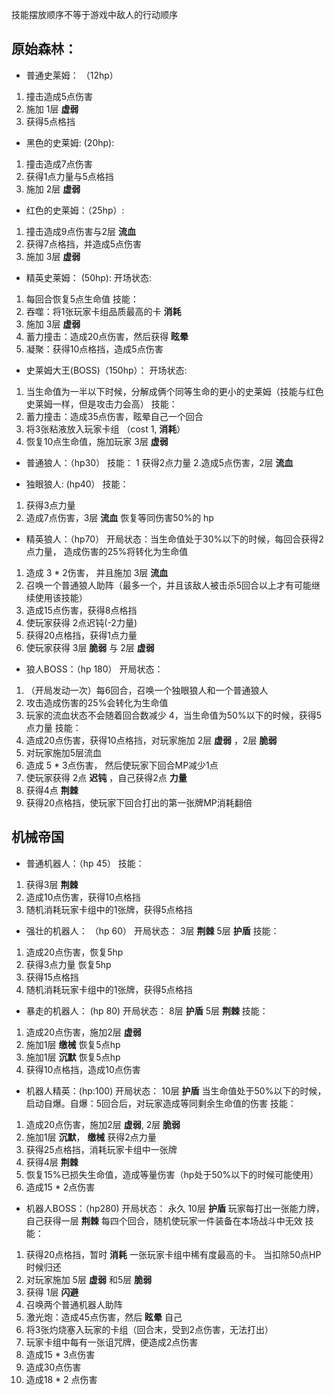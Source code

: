 技能摆放顺序不等于游戏中敌人的行动顺序
## 原始森林：

- 普通史莱姆： （12hp）
1. 撞击造成5点伤害
2. 施加 1层 __虚弱__
3. 获得5点格挡

- 黑色的史莱姆:  (20hp):
1. 撞击造成7点伤害
2. 获得1点力量与5点格挡
3. 施加 2层 __虚弱__

- 红色的史莱姆：（25hp）:
1. 撞击造成9点伤害与2层 __流血__
2. 获得7点格挡，并造成5点伤害
3. 施加 3层 __虚弱__

- 精英史莱姆： (50hp):
开场状态:
1. 每回合恢复5点生命值
技能：
1. 吞噬：将1张玩家卡组品质最高的卡 __消耗__
2. 施加 3层 __虚弱__
3. 蓄力撞击：造成20点伤害，然后获得 __眩晕__
4. 凝聚：获得10点格挡，造成5点伤害

- 史莱姆大王(BOSS)（150hp）：
开场状态:
1. 当生命值为一半以下时候，分解成俩个同等生命的更小的史莱姆（技能与红色史莱姆一样，但是攻击力会高）
技能：
1. 蓄力撞击：造成35点伤害，眩晕自己一个回合
2. 将3张粘液放入玩家卡组 （cost 1, __消耗__）
3. 恢复10点生命值，施加玩家 3层 __虚弱__

- 普通狼人：（hp30）
技能：
1 获得2点力量
2.造成5点伤害，2层 __流血__

- 独眼狼人: (hp40）
技能：
1. 获得3点力量
2. 造成7点伤害，3层 __流血__ 恢复等同伤害50%的 hp

- 精英狼人：（hp70）
开局状态：当生命值处于30%以下的时候，每回合获得2点力量， 造成伤害的25%将转化为生命值
1. 造成 3 * 2伤害， 并且施加 3层 __流血__
2. 召唤一个普通狼人助阵（最多一个，并且该敌人被击杀5回合以上才有可能继续使用该技能）
3. 造成15点伤害，获得8点格挡
4. 使玩家获得 2点迟钝(-2力量)
5. 获得20点格挡，获得1点力量
6. 使玩家获得 3层 __脆弱__ 与 2层 __虚弱__


- 狼人BOSS：（hp 180）
开局状态：
1. （开局发动一次）每6回合，召唤一个独眼狼人和一个普通狼人
2. 攻击造成伤害的25%会转化为生命值
3. 玩家的流血状态不会随着回合数减少
4，当生命值为50%以下的时候，获得5点力量
技能：
1. 造成20点伤害，获得10点格挡，对玩家施加 2层 __虚弱__ ，2层 __脆弱__
2. 对玩家施加5层流血
3. 造成 5 * 3点伤害， 然后使玩家下回合MP减少1点
4. 使玩家获得 2点 __迟钝__ ，自己获得2点 __力量__
5. 获得4点 __荆棘__
6. 获得20点格挡，使玩家下回合打出的第一张牌MP消耗翻倍


## 机械帝国

- 普通机器人：（hp 45）
技能：
1. 获得3层 __荆棘__
2. 造成10点伤害，获得10点格挡
3. 随机消耗玩家卡组中的1张牌，获得5点格挡

- 强壮的机器人： （hp 60）
开局状态：
3层 __荆棘__
5层 __护盾__
技能：
1. 造成20点伤害，恢复5hp
2. 获得3点力量 恢复5hp
3. 获得15点格挡
4. 随机消耗玩家卡组中的1张牌，获得5点格挡

- 暴走的机器人： (hp 80) 
开局状态：
8层 __护盾__
5层 __荆棘__
技能：
1. 造成20点伤害，施加2层 __虚弱__
2. 施加1层 __缴械__ 恢复5点hp
3. 施加1层 __沉默__ 恢复5点hp
4. 获得10点格挡，造成10点伤害

- 机器人精英：(hp:100)
开局状态：
10层 __护盾__
当生命值处于50%以下的时候，启动自爆。自爆：5回合后，对玩家造成等同剩余生命值的伤害
技能：
1. 造成20点伤害，施加2层 __虚弱__, 2层 __脆弱__
2. 施加1层 __沉默__， __缴械__ 获得2点力量
3. 获得25点格挡，消耗玩家卡组中一张牌
4. 获得4层 __荆棘__
5. 恢复15%已损失生命值，造成等量伤害（hp处于50%以下的时候可能使用）
6. 造成15 * 2点伤害

- 机器人BOSS：（hp280)
开局状态：
永久 10层 __护盾__
玩家每打出一张能力牌，自己获得一层 __荆棘__
每四个回合，随机使玩家一件装备在本场战斗中无效
技能：
1. 获得20点格挡，暂时 __消耗__ 一张玩家卡组中稀有度最高的卡。 当扣除50点HP时候归还
2. 对玩家施加 5层 __虚弱__ 和5层 __脆弱__
3. 获得 1层 __闪避__
4. 召唤两个普通机器人助阵
5. 激光炮：造成45点伤害，然后 __眩晕__ 自己
6. 将3张灼烧塞入玩家的卡组（回合末，受到2点伤害，无法打出）
7. 玩家卡组中每有一张诅咒牌，便造成2点伤害
8. 造成15 * 3点伤害
9. 造成30点伤害
10. 造成18 * 2 点伤害



